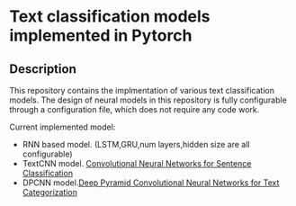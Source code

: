# Text classification models implemented in Pytorch

## Description

This repository contains the implmentation of various text classification models. The design of neural models in this repository is fully configurable through a configuration file, which does not require any code work.

Current implemented model:

* RNN based model. (LSTM,GRU,num layers,hidden size are all configurable)
* TextCNN model. [Convolutional Neural Networks for Sentence Classification
](https://arxiv.org/abs/1408.5882)
* DPCNN model.[Deep Pyramid Convolutional Neural Networks for Text Categorization
](https://ai.tencent.com/ailab/media/publications/ACL3-Brady.pdf)